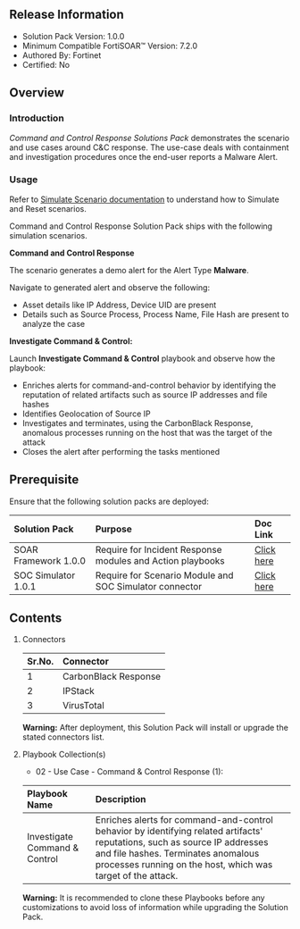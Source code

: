 ## Release Information

- Solution Pack Version: 1.0.0
- Minimum Compatible FortiSOAR™ Version: 7.2.0
- Authored By: Fortinet
- Certified: No

## Overview

### Introduction

*Command and Control Response Solutions Pack* demonstrates the scenario and use cases around C&C response. The use-case deals with containment and investigation procedures once the end-user reports a Malware Alert.

### Usage

Refer to [Simulate Scenario documentation](https://github.com/fortinet-fortisoar/solution-pack-soc-simulator/blob/develop/docs/solution-pack-guide.md) to understand how to Simulate and Reset scenarios.

Command and Control Response Solution Pack ships with the following simulation scenarios. 

**Command and Control Response**

The scenario generates a demo alert for the Alert Type **Malware**.

Navigate to generated alert and observe the following:

- Asset details like IP Address, Device UID are present
- Details such as Source Process, Process Name, File Hash are present to analyze the case

**Investigate Command & Control:**

Launch **Investigate Command & Control** playbook and observe how the playbook:

- Enriches alerts for command-and-control behavior by identifying the reputation of related artifacts such as source IP addresses and file hashes
- Identifies Geolocation of Source IP
- Investigates and terminates, using the CarbonBlack Response, anomalous processes running on the host that was the target of the attack
- Closes the alert after performing the tasks mentioned

## Prerequisite

Ensure that the following solution packs are deployed:

|**Solution Pack**|**Purpose**|**Doc Link**|
| :- | :- | :- |
|SOAR Framework 1.0.0|Require for Incident Response modules and Action playbooks|[Click here](https://github.com/fortinet-fortisoar/solution-pack-soar-framework/blob/develop/README.md)|
|SOC Simulator 1.0.1|Require for Scenario Module and SOC Simulator connector| [Click here](https://github.com/fortinet-fortisoar/solution-pack-soc-simulator/blob/develop/README.md)|

## Contents

1. Connectors

    |**Sr.No.**|**Connector**|
    | :- | :- |
    |1|CarbonBlack Response|
    |2|IPStack|
    |3|VirusTotal|

    **Warning:** After deployment, this Solution Pack will install or upgrade the stated connectors list.

2. Playbook Collection(s)

    - 02 - Use Case - Command & Control Response (1):

    |**Playbook Name**|**Description**|
    | :- | :- |
    |Investigate Command & Control|Enriches alerts for command-and-control behavior by identifying related artifacts' reputations, such as source IP addresses and file hashes. Terminates anomalous processes running on the host, which was target of the attack.|

     **Warning:** It is recommended to clone these Playbooks before any customizations to avoid loss of information while upgrading the Solution Pack.
